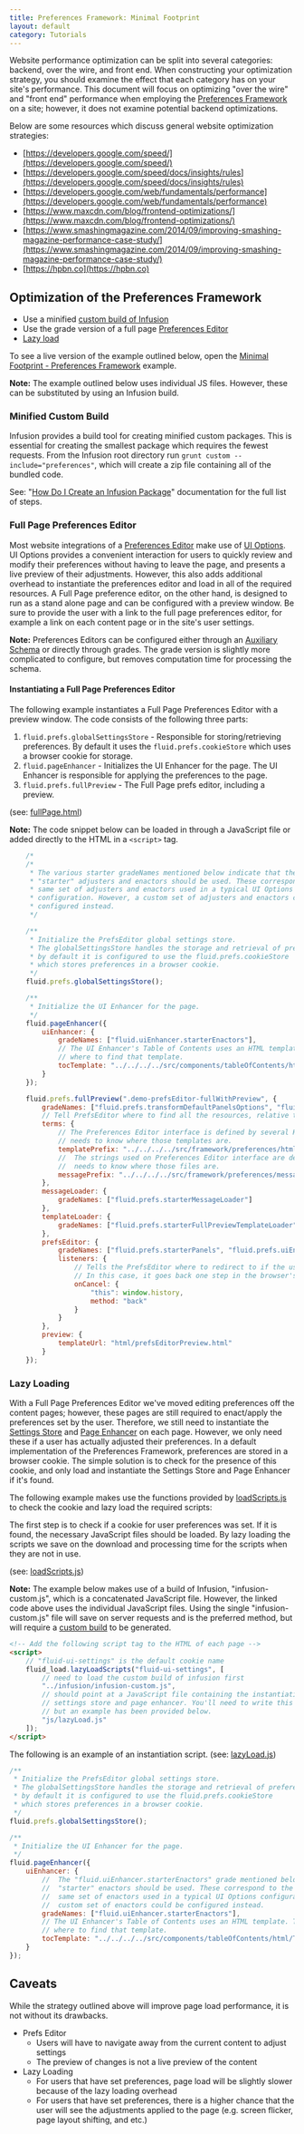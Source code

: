 ```yaml
---
title: Preferences Framework: Minimal Footprint
layout: default
category: Tutorials
---
```


Website performance optimization can be split into several categories: backend, over the wire, and front end. When constructing your optimization strategy, you should examine the effect that each category has on your site's performance. This document will focus on optimizing "over the wire" and "front end" performance when employing the [Preferences Framework](../PreferencesFramework.md) on a site; however, it does not examine potential backend optimizations.

Below are some resources which discuss general website optimization strategies:

* [https://developers.google.com/speed/](https://developers.google.com/speed/)
* [https://developers.google.com/speed/docs/insights/rules](https://developers.google.com/speed/docs/insights/rules)
* [https://developers.google.com/web/fundamentals/performance](https://developers.google.com/web/fundamentals/performance)
* [https://www.maxcdn.com/blog/frontend-optimizations/](https://www.maxcdn.com/blog/frontend-optimizations/)
* [https://www.smashingmagazine.com/2014/09/improving-smashing-magazine-performance-case-study/](https://www.smashingmagazine.com/2014/09/improving-smashing-magazine-performance-case-study/)
* [https://hpbn.co](https://hpbn.co)

## Optimization of the Preferences Framework

* Use a minified [custom build of Infusion](https://github.com/fluid-project/infusion#how-do-i-create-an-infusion-package)
* Use the grade version of a full page [Preferences Editor](../PreferencesEditor.md)
* [Lazy load](https://en.wikipedia.org/wiki/Lazy_loading)

To see a live version of the example outlined below, open the [Minimal Footprint - Preferences Framework](http://build.fluidproject.org/infusion/examples/framework/preferences/minimalFootprint/) example.

<div class="infusion-docs-note">

<strong>Note:</strong> The example outlined below uses individual JS files. However, these can be substituted by using an Infusion build.
</div>

### Minified Custom Build

Infusion provides a build tool for creating minified custom packages. This is essential for creating the smallest package which requires the fewest requests. From the Infusion root directory run `grunt custom --include="preferences"`, which will create a zip file containing all of the bundled code.

See: "[How Do I Create an Infusion Package](https://github.com/fluid-project/infusion/blob/master/README.md#how-do-i-create-an-infusion-package)" documentation for the full list of steps.

### Full Page Preferences Editor

Most website integrations of a [Preferences Editor](../PreferencesEditor.md) make use of [UI Options](../tutorial-userInterfaceOptions/UserInterfaceOptions.md). UI Options provides a convenient interaction for users to quickly review and modify their preferences without having to leave the page, and presents a live preview of their adjustments. However, this also adds additional overhead to instantiate the preferences editor and load in all of the required resources. A Full Page preference editor, on the other hand, is designed to run as a stand alone page and can be configured with a preview window. Be sure to provide the user with a link to the full page preferences editor, for example a link on each content page or in the site's user settings.

<div class="infusion-docs-note"><strong>Note:</strong> Preferences Editors can be configured either through an <a href="../AuxiliarySchemaForPreferencesFramework.md">Auxiliary Schema</a> or directly through grades. The grade version is slightly more complicated to configure, but removes computation time for processing the schema.</div>

#### Instantiating a Full Page Preferences Editor

The following example instantiates a Full Page Preferences Editor with a preview window.
The code consists of the following three parts:

1. `fluid.prefs.globalSettingsStore` - Responsible for storing/retrieving preferences. By default it uses the `fluid.prefs.cookieStore` which uses a browser cookie for storage.
2. `fluid.pageEnhancer` - Initializes the UI Enhancer for the page. The UI Enhancer is responsible for applying the preferences to the page.
3. `fluid.prefs.fullPreview` - The Full Page prefs editor, including a preview.

(see: [fullPage.html](https://github.com/fluid-project/infusion/blob/master/examples/framework/preferences/minimalFootprint/fullPage.html))

<div class="infusion-docs-note"><strong>Note:</strong> The code snippet below can be loaded in through a JavaScript file or added directly to the HTML in a <code>&lt;script&gt;</code> tag.</div>

```javascript
    /*
    /*
     * The various starter gradeNames mentioned below indicate that the
     * "starter" adjusters and enactors should be used. These correspond to the
     * same set of adjusters and enactors used in a typical UI Options
     * configuration. However, a custom set of adjusters and enactors could be
     * configured instead.
     */

    /**
     * Initialize the PrefsEditor global settings store.
     * The globalSettingsStore handles the storage and retrieval of preferences,
     * by default it is configured to use the fluid.prefs.cookieStore
     * which stores preferences in a browser cookie.
     */
    fluid.prefs.globalSettingsStore();

    /**
     * Initialize the UI Enhancer for the page.
     */
    fluid.pageEnhancer({
        uiEnhancer: {
            gradeNames: ["fluid.uiEnhancer.starterEnactors"],
            // The UI Enhancer's Table of Contents uses an HTML template. This tells the component
            // where to find that template.
            tocTemplate: "../../../../src/components/tableOfContents/html/TableOfContents.html"
        }
    });

    fluid.prefs.fullPreview(".demo-prefsEditor-fullWithPreview", {
        gradeNames: ["fluid.prefs.transformDefaultPanelsOptions", "fluid.prefs.initialModel.starter"],
        // Tell PrefsEditor where to find all the resources, relative to this file
        terms: {
            // The Preferences Editor interface is defined by several HTML templates. The component
            // needs to know where those templates are.
            templatePrefix: "../../../../src/framework/preferences/html",
            //  The strings used on Preferences Editor interface are defined in several JSON files. The component
            //  needs to know where those files are.
            messagePrefix: "../../../../src/framework/preferences/messages"
        },
        messageLoader: {
            gradeNames: ["fluid.prefs.starterMessageLoader"]
        },
        templateLoader: {
            gradeNames: ["fluid.prefs.starterFullPreviewTemplateLoader"]
        },
        prefsEditor: {
            gradeNames: ["fluid.prefs.starterPanels", "fluid.prefs.uiEnhancerRelay"],
            listeners: {
                // Tells the PrefsEditor where to redirect to if the user cancels the operation.
                // In this case, it goes back one step in the browser's history.
                onCancel: {
                    "this": window.history,
                    method: "back"
                }
            }
        },
        preview: {
            templateUrl: "html/prefsEditorPreview.html"
        }
    });
```

### Lazy Loading

With a Full Page Preferences Editor we've moved editing preferences off the content pages; however, these pages are still required to enact/apply the preferences set by the user. Therefore, we still need to instantiate the [Settings Store](../SettingsStore.md) and [Page Enhancer](../Enactors.md) on each page. However, we only need these if a user has actually adjusted their preferences. In a default implementation of the Preferences Framework, preferences are stored in a browser cookie. The simple solution is to check for the presence of this cookie, and only load and instantiate the Settings Store and Page Enhancer if it's found.

The following example makes use the functions provided by [loadScripts.js](https://github.com/fluid-project/infusion/blob/master/examples/framework/preferences/minimalFootprint/js/loadScripts.js) to check the cookie and lazy load the required scripts:

The first step is to check if a cookie for user preferences was set. If it is found, the necessary JavaScript files should be loaded. By lazy loading the scripts we save on the download and processing time for the scripts when they are not in use.

(see: [loadScripts.js](https://github.com/fluid-project/infusion/blob/master/examples/framework/preferences/minimalFootprint/js/loadScripts.js))

<div class="infusion-docs-note">

<strong>Note:</strong> The example below makes use of a build of Infusion, "infusion-custom.js", which is a concatenated JavaScript file. However, the linked
code above uses the individual JavaScript files. Using the single "infusion-custom.js" file will save on server requests and is the preferred method, but will require a [custom build](#minified-custom-build) to be generated.
</div>

```html
<!-- Add the following script tag to the HTML of each page -->
<script>
    // "fluid-ui-settings" is the default cookie name
    fluid_load.lazyLoadScripts("fluid-ui-settings", [
        // need to load the custom build of infusion first
        "../infusion/infusion-custom.js",
        // should point at a JavaScript file containing the instantiation of the
        // settings store and page enhancer. You'll need to write this yourself,
        // but an example has been provided below.
        "js/lazyLoad.js"
    ]);
</script>
```

The following is an example of an instantiation script.
(see: [lazyLoad.js](https://github.com/fluid-project/infusion/blob/master/examples/framework/preferences/minimalFootprint/js/lazyLoad.js))

```javascript
/**
 * Initialize the PrefsEditor global settings store.
 * The globalSettingsStore handles the storage and retrieval of preferences,
 * by default it is configured to use the fluid.prefs.cookieStore
 * which stores preferences in a browser cookie.
 */
fluid.prefs.globalSettingsStore();

/**
 * Initialize the UI Enhancer for the page.
 */
fluid.pageEnhancer({
    uiEnhancer: {
        //  The "fluid.uiEnhancer.starterEnactors" grade mentioned below indicate that the
        //  "starter" enactors should be used. These correspond to the
        //  same set of enactors used in a typical UI Options configuration. However, a
        //  custom set of enactors could be configured instead.
        gradeNames: ["fluid.uiEnhancer.starterEnactors"],
        // The UI Enhancer's Table of Contents uses an HTML template. This tells the component
        // where to find that template.
        tocTemplate: "../../../../src/components/tableOfContents/html/TableOfContents.html"
    }
});
```

## Caveats

While the strategy outlined above will improve page load performance, it is not without its drawbacks.

* Prefs Editor
  * Users will have to navigate away from the current content to adjust settings
  * The preview of changes is not a live preview of the content
* Lazy Loading
  * For users that have set preferences, page load will be slightly slower because of the lazy loading overhead
  * For users that have set preferences, there is a higher chance that the user will see the adjustments applied to the page (e.g. screen flicker, page layout shifting, and etc.)
